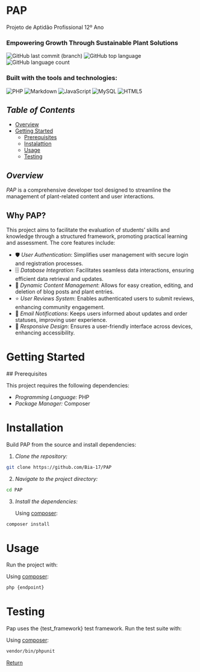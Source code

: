 # **PAP**

Projeto de Aptidão Profissional 12º Ano

### Empowering Growth Through Sustainable Plant Solutions

![GitHub last commit (branch)](https://img.shields.io/github/last-commit/Bia-17/PAP/main)
![GitHub top language](https://img.shields.io/github/languages/top/Bia-17/PAP)
![GitHub language count](https://img.shields.io/github/languages/count/Bia-17/PAP)

### Built with the tools and technologies:

![PHP](https://img.shields.io/badge/php-%23777BB4.svg?style=for-the-badge&logo=php&logoColor=white)
![Markdown](https://img.shields.io/badge/markdown-%23000000.svg?style=for-the-badge&logo=markdown&logoColor=white)
![JavaScript](https://img.shields.io/badge/javascript-%23323330.svg?style=for-the-badge&logo=javascript&logoColor=%23F7DF1E)
![MySQL](https://img.shields.io/badge/mysql-4479A1.svg?style=for-the-badge&logo=mysql&logoColor=white)
![HTML5](https://img.shields.io/badge/html5-%23E34F26.svg?style=for-the-badge&logo=html5&logoColor=white)

## *Table of Contents*
- [Overview](#Overview)
- [Getting Started](#GettingStarted)
  - [Prerequisites](#Prerequisites)
  - [Instalattion](#Instalattion)
  - [Usage](#Usage)
  - [Testing](#Testing)

## *Overview*

*PAP* is a comprehensive developer tool designed to streamline the management of plant-related content and user interactions.

## Why PAP?

This project aims to facilitate the evaluation of students’ skills and knowledge through a structured framework, promoting practical learning and assessment. The core features include:

- 🛡 *User Authentication*: Simplifies user management with secure login and registration processes.
- 🗄 *Database Integration*: Facilitates seamless data interactions, ensuring efficient data retrieval and updates.
- 📝 *Dynamic Content Management*: Allows for easy creation, editing, and deletion of blog posts and plant entries.
- ⭐ *User Reviews System*: Enables authenticated users to submit reviews, enhancing community engagement.
- 📧 *Email Notifications*: Keeps users informed about updates and order statuses, improving user experience.
- 📱 *Responsive Design*: Ensures a user-friendly interface across devices, enhancing accessibility.

# Getting Started

## Prerequisites

This project requires the following dependencies:

- *Programming Language:* PHP
- *Package Manager:* Composer

# Installation

Build PAP from the source and install dependencies:

1. *Clone the repository:*

```bash
git clone https://github.com/Bia-17/PAP
```
2. *Navigate to the project directory:*
```bash
cd PAP
```
3. *Install the dependencies:*

   Using [composer](https://getcomposer.org/):
```bash
composer install
```

# Usage

Run the project with:

   Using [composer](https://getcomposer.org/):
   ```bash
   php {endpoint}
   ```
# Testing

Pap uses the {test_framework} test framework. Run the test suite with:

Using [composer](https://getcomposer.org/):
   ```bash
   vendor/bin/phpunit
   ```
[Return](#Empowering-Growth-Through-Sustainable-Plant-Solutions)
